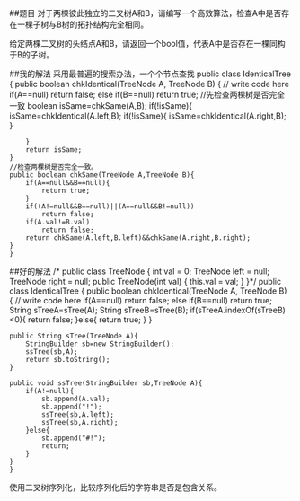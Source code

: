 ##题目
对于两棵彼此独立的二叉树A和B，请编写一个高效算法，检查A中是否存在一棵子树与B树的拓扑结构完全相同。

给定两棵二叉树的头结点A和B，请返回一个bool值，代表A中是否存在一棵同构于B的子树。

##我的解法
采用最普遍的搜索办法，一个个节点查找
    public class IdenticalTree {
    public boolean chkIdentical(TreeNode A, TreeNode B) {
        // write code here
        if(A==null)
            return false;
        else if(B==null)
            return true;
        //先检查两棵树是否完全一致
        boolean isSame=chkSame(A,B);
        if(!isSame){
            isSame=chkIdentical(A.left,B);
            if(!isSame){
                isSame=chkIdentical(A.right,B);                
            }

        }
        return isSame;
    }
    //检查两棵树是否完全一致。
    public boolean chkSame(TreeNode A,TreeNode B){
        if(A==null&&B==null){
            return true;
        }
        if((A!=null&&B==null)||(A==null&&B!=null))
            return false;
        if(A.val!=B.val)
            return false;
        return chkSame(A.left,B.left)&&chkSame(A.right,B.right);
    }
    }

##好的解法
    /*
    public class TreeNode {
    int val = 0;
    TreeNode left = null;
    TreeNode right = null;
    public TreeNode(int val) {
        this.val = val;
    }
    }*/
    public class IdenticalTree {
    public boolean chkIdentical(TreeNode A, TreeNode B) {
        // write code here
        if(A==null)
            return false;
        else if(B==null)
            return true;
        String sTreeA=sTree(A);
        String sTreeB=sTree(B);
        if(sTreeA.indexOf(sTreeB)<0){
            return false;
        }else{
            return true;
        }
    }
    
    public String sTree(TreeNode A){
        StringBuilder sb=new StringBuilder();
        ssTree(sb,A);
        return sb.toString();
    }
    
    public void ssTree(StringBuilder sb,TreeNode A){
        if(A!=null){
            sb.append(A.val);
            sb.append("!");
            ssTree(sb,A.left);
            ssTree(sb,A.right);            
        }else{
            sb.append("#!");
            return;
        }
    }
    }
使用二叉树序列化，比较序列化后的字符串是否是包含关系。